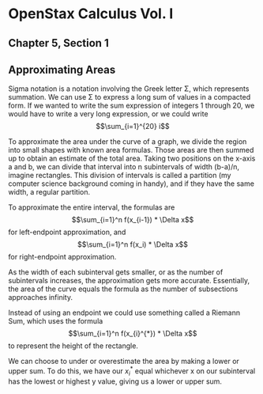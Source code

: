 # OpenStax Calculus Vol. I

## Chapter 5, Section 1
## Approximating Areas

Sigma notation is a notation involving the Greek letter Σ, which represents summation. We can use Σ to express
a long sum of values in a compacted form. If we wanted to write the sum expression of integers 1 through 20, we
would have to write a very long expression, or we could write 
$$\sum_{i=1}^{20} i$$

To approximate the area under the curve of a graph, we divide the region into small shapes with known area formulas.
Those areas are then summed up to obtain an estimate of the total area. Taking two positions on the x-axis a and b,
we can divide that interval into n subintervals of width (b-a)/n, imagine rectangles.
This division of intervals is called a partition (my computer science background coming in handy), 
and if they have the same width, a regular partition. 

To approximate the entire interval, the formulas are 
$$\sum_{i=1}^n f(x_{i-1}) * \Delta x$$
for left-endpoint approximation, and
$$\sum_{i=1}^n f(x_i) * \Delta x$$
for right-endpoint approximation.

As the width of each subinterval gets smaller, or as the number of subintervals increases,
the approximation gets more accurate. Essentially, the area of the curve equals the formula as
the number of subsections approaches infinity.

Instead of using an endpoint we could use something called a Riemann Sum, which uses the formula
$$\sum_{i=1}^n f(x_{i}^{*}) * \Delta x$$
to represent the height of the rectangle.

We can choose to under or overestimate the area by making a lower or upper sum. To do this, we have our $x_{i}^{*}$ equal
whichever x on our subinterval has the lowest or highest y value, giving us a lower or upper sum. 
